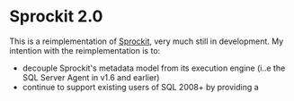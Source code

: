 # Sprockit 2.0

This is a reimplementation of [Sprockit](http://sprockit.info), very much still in development. My intention with the reimplementation is to:

* decouple Sprockit's metadata model from its execution engine (i..e the SQL Server Agent in v1.6 and earlier)
* continue to support existing users of SQL 2008+ by providing a
